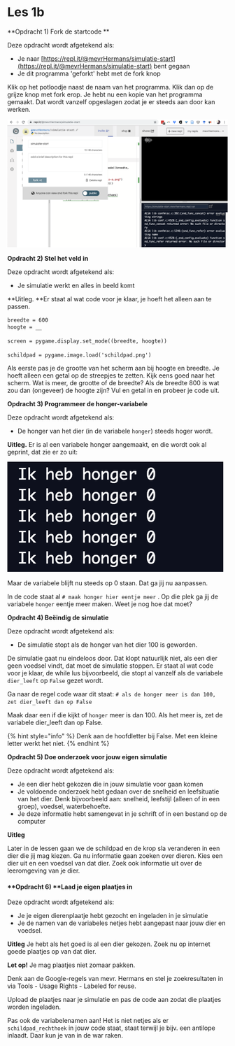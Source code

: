 # Les 1b

**Opdracht 1) Fork de startcode **

Deze opdracht wordt afgetekend als:

* Je naar [https://repl.it/@mevrHermans/simulatie-start](https://repl.it/@mevrHermans/simulatie-start) bent gegaan
* Je dit programma 'geforkt' hebt met de fork knop

Klik op het potloodje naast de naam van het programma. Klik dan op de grijze knop met fork erop. Je hebt nu een kopie van het programma gemaakt. Dat wordt vanzelf opgeslagen zodat je er steeds aan door kan werken.

![](../../.gitbook/assets/Les1-Afb1.png)

**Opdracht 2) Stel het veld in**

Deze opdracht wordt afgetekend als:

* Je simulatie werkt en alles in beeld komt

**Uitleg. **Er staat al wat code voor je klaar, je hoeft het alleen aan te passen.

```
breedte = 600
hoogte = __
​
screen = pygame.display.set_mode((breedte, hoogte))
​
schildpad = pygame.image.load('schildpad.png')
```

Als eerste pas je de grootte van het scherm aan bij hoogte en breedte. Je hoeft alleen een getal op de streepjes te zetten. Kijk eens goed naar het scherm. Wat is meer, de grootte of de breedte? Als de breedte 800 is wat zou dan (ongeveer) de hoogte zijn? Vul en getal in en probeer je code uit.

**Opdracht 3) Programmeer de honger-variabele**

Deze opdracht wordt afgetekend als:

* De honger van het dier (in de variabele `honger`) steeds hoger wordt.

**Uitleg.** Er is al een variabele honger aangemaakt, en die wordt ook al geprint, dat zie er zo uit:

![](<../../.gitbook/assets/image (4).png>)

Maar de variabele blijft nu steeds op 0 staan. Dat ga jij nu aanpassen.&#x20;

In de code staat al `# maak honger hier eentje meer` . Op die plek ga jij de variabele `honger` eentje meer maken. Weet je nog hoe dat moet?

**Opdracht 4) Beëindig de simulatie**

Deze opdracht wordt afgetekend als:

* De simulatie stopt als de honger van het dier 100 is geworden.&#x20;

De simulatie gaat nu eindeloos door. Dat klopt natuurlijk niet, als een dier geen voedsel vindt, dat moet de simulatie stoppen. Er staat al wat code voor je klaar, de while lus bijvoorbeeld, die stopt al vanzelf als de variabele `dier_leeft` op `False` gezet wordt.

Ga naar de regel code waar dit staat: `# als de honger meer is dan 100, zet dier_leeft dan op False`

Maak daar een if die kijkt of `honger` meer is dan 100. Als het meer is, zet de variabele dier\_leeft dan op False.

{% hint style="info" %}
Denk aan de hoofdletter bij False. Met een kleine letter werkt het niet.
{% endhint %}

**Opdracht 5) Doe onderzoek voor jouw eigen simulatie**

Deze opdracht wordt afgetekend als:

* Je een dier hebt gekozen die in jouw simulatie voor gaan komen
* Je voldoende onderzoek hebt gedaan over de snelheid en leefsituatie van het dier. Denk bijvoorbeeld aan: snelheid, leefstijl (alleen of in een groep), voedsel, waterbehoefte.
* Je deze informatie hebt samengevat in je schrift of in een bestand op de computer

**Uitleg**

Later in de lessen gaan we de schildpad en de krop sla veranderen in een dier die jij mag kiezen. Ga nu informatie gaan zoeken over dieren. Kies een dier uit en een voedsel van dat dier. Zoek ook informatie uit over de leeromgeving van je dier.

#### **Opdracht 6) **Laad je eigen plaatjes in

Deze opdracht wordt afgetekend als:

* Je je eigen dierenplaatje hebt gezocht en ingeladen in je simulatie
* Je de namen van de variabeles netjes hebt aangepast naar jouw dier en voedsel.

**Uitleg** Je hebt als het goed is al een dier gekozen. Zoek nu op internet goede plaatjes op van dat dier.

**Let op!** Je mag plaatjes niet zomaar pakken.

Denk aan de Google-regels van mevr. Hermans en stel je zoekresultaten in via Tools - Usage Rights - Labeled for reuse.

Upload de plaatjes naar je simulatie en pas de code aan zodat die plaatjes worden ingeladen.

Pas ook de variabelenamen aan! Het is niet netjes als er `schildpad_rechthoek` in jouw code staat, staat terwijl je bijv. een antilope inlaadt. Daar kun je van in de war raken.



